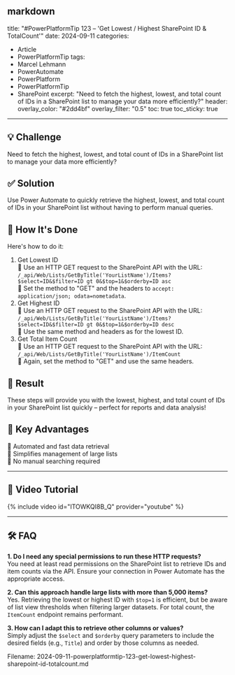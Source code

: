 markdown
---
title: "#PowerPlatformTip 123 – 'Get Lowest / Highest SharePoint ID & TotalCount'"
date: 2024-09-11
categories:
  - Article
  - PowerPlatformTip
tags:
  - Marcel Lehmann
  - PowerAutomate
  - PowerPlatform
  - PowerPlatformTip
  - SharePoint
excerpt: "Need to fetch the highest, lowest, and total count of IDs in a SharePoint list to manage your data more efficiently?"
header:
  overlay_color: "#2dd4bf"
  overlay_filter: "0.5"
toc: true
toc_sticky: true
---

## 💡 Challenge
Need to fetch the highest, lowest, and total count of IDs in a SharePoint list to manage your data more efficiently?

## ✅ Solution
Use Power Automate to quickly retrieve the highest, lowest, and total count of IDs in your SharePoint list without having to perform manual queries.

## 🔧 How It's Done
Here's how to do it:
1. Get Lowest ID  
   🔸 Use an HTTP GET request to the SharePoint API with the URL:  
     `/_api/Web/Lists/GetByTitle('YourListName')/Items?$select=ID&$filter=ID gt 0&$top=1&$orderby=ID asc`  
   🔸 Set the method to "GET" and the headers to `accept: application/json; odata=nometadata`.
2. Get Highest ID  
   🔸 Use an HTTP GET request to the SharePoint API with the URL:  
     `/_api/Web/Lists/GetByTitle('YourListName')/Items?$select=ID&$filter=ID gt 0&$top=1&$orderby=ID desc`  
   🔸 Use the same method and headers as for the lowest ID.
3. Get Total Item Count  
   🔸 Use an HTTP GET request to the SharePoint API with the URL:  
     `/_api/Web/Lists/GetByTitle('YourListName')/ItemCount`  
   🔸 Again, set the method to "GET" and use the same headers.

## 🎉 Result
These steps will provide you with the lowest, highest, and total count of IDs in your SharePoint list quickly – perfect for reports and data analysis!

## 🌟 Key Advantages
🔸 Automated and fast data retrieval  
🔸 Simplifies management of large lists  
🔸 No manual searching required

---

## 🎥 Video Tutorial
{% include video id="ITOWKQI8B_Q" provider="youtube" %}

---

## 🛠️ FAQ
**1. Do I need any special permissions to run these HTTP requests?**  
You need at least read permissions on the SharePoint list to retrieve IDs and item counts via the API. Ensure your connection in Power Automate has the appropriate access.

**2. Can this approach handle large lists with more than 5,000 items?**  
Yes. Retrieving the lowest or highest ID with `$top=1` is efficient, but be aware of list view thresholds when filtering larger datasets. For total count, the `ItemCount` endpoint remains performant.

**3. How can I adapt this to retrieve other columns or values?**  
Simply adjust the `$select` and `$orderby` query parameters to include the desired fields (e.g., `Title`) and order by those columns as needed.


Filename: 2024-09-11-powerplatformtip-123-get-lowest-highest-sharepoint-id-totalcount.md